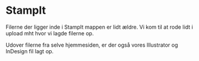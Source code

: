 # StampIt

Filerne der ligger inde i StampIt mappen er lidt ældre. Vi kom til at rode lidt i upload mht hvor vi lagde filerne op. 

Udover filerne fra selve hjemmesiden, er der også vores Illustrator og InDesign fil lagt op.
